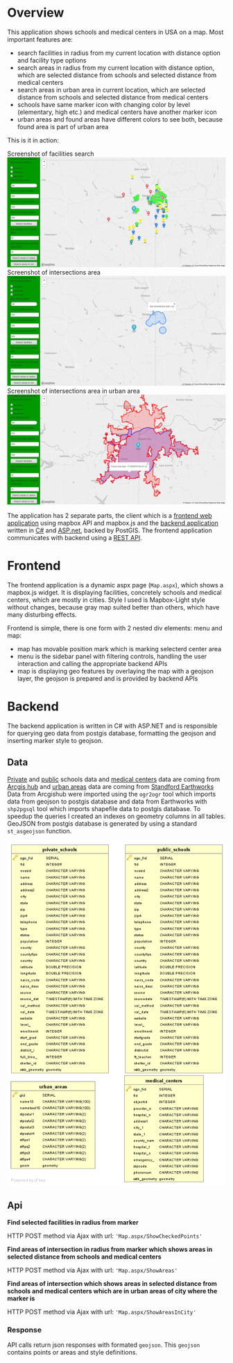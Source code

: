 # Overview

This application shows schools and medical centers in USA on a map. Most important features are:
- search facilities in radius from my current location with distance option and facility type options
- search areas in radius from my current location with distance option, which are selected distance from schools and selected distance from medical centers
- search areas in urban area in current location, which are selected distance from schools and selected distance from medical centers
- schools have same marker icon with changing color by level (elementary, high etc.) and medical centers have another marker icon
- urban areas and found areas have different colors to see both, because found area is part of urban area

This is it in action:

Screenshot of facilities search
![Screenshot of facilities search](screenshot-search.png)
Screenshot of intersections area
![Screenshot of intersections area](screenshot-area.png)
Screenshot of intersections area in urban area
![Screenshot of intersections area in urban area](screenshot-area-urban_area.png)

The application has 2 separate parts, the client which is a [frontend web application](#frontend) using mapbox API and mapbox.js and the [backend application](#backend) written in [C#](https://docs.microsoft.com/en-us/dotnet/csharp/) and [ASP.net](https://www.asp.net), backed by PostGIS. The frontend application communicates with backend using a [REST API](#api).

# Frontend

The frontend application is a dynamic aspx page (`Map.aspx`), which shows a mapbox.js widget. It is displaying facilities, concretely schools and medical centers, which are mostly in cities. Style I used is Mapbox-Light style without changes, because gray map suited better than others, which have many disturbing effects.

Frontend is simple, there is one form with 2 nested div elements: menu and map:
- map has movable position mark which is marking selecterd center area
- menu is the sidebar panel with filtering controls, handling the user interaction and calling the appropriate backend APIs
- map is displaying geo features by overlaying the map with a geojson layer, the geojson is prepared and is provided by backend APIs

# Backend

The backend application is written in C# with ASP.NET and is responsible for querying geo data from postgis database, formatting the geojson and inserting marker style to geojson.

## Data

[Private](https://hub.arcgis.com/datasets/DHS-GII::private-schools) and [public](https://hub.arcgis.com/datasets/DHS-GII::public-schools) schools data and [medical centers](https://hub.arcgis.com/datasets/7427f63124164c5aaaad4e5aa62bd3ee_0) data are coming from [Arcgis hub](https://hub.arcgis.com) and [urban areas](https://earthworks.stanford.edu/catalog/stanford-vt734jy6725) data are coming from [Standford Earthworks](https://earthworks.stanford.edu)
Data from Arcgishub were imported using the `ogr2ogr` tool which imports data from geojson to postgis database and data from Earthworks with `shp2pgsql` tool which imports shapefile data to postgis database. To speedup the queries I created an indexes on geometry columns in all tables. GeoJSON from postgis database is generated by using a standard `st_asgeojson` function.

![Data tables](WebApplication/Tabulky.png)

## Api

**Find selected facilities in radius from marker**

HTTP POST method via Ajax with url: `'Map.aspx/ShowCheckedPoints'`

**Find areas of intersection in radius from marker which shows areas in selected distance from schools and medical centers**

HTTP POST method via Ajax with url: `'Map.aspx/ShowAreas'`

**Find areas of intersection which shows areas in selected distance from schools and medical centers which are in urban areas of city where the marker is**

HTTP POST method via Ajax with url: `'Map.aspx/ShowAreasInCity'`

### Response

API calls return json responses with formated `geojson`. This `geojson` contains points or areas and style definitions.
